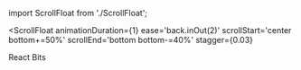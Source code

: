 import ScrollFloat from './ScrollFloat';

<ScrollFloat
  animationDuration={1}
  ease='back.inOut(2)'
  scrollStart='center bottom+=50%'
  scrollEnd='bottom bottom-=40%'
  stagger={0.03}
>
  React Bits
</ScrollFloat>